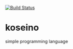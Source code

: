 [![Build Status](https://travis-ci.org/Astellon/koseino.svg?branch=master)](https://travis-ci.org/Astellon/koseino)

# koseino

simple programming language

